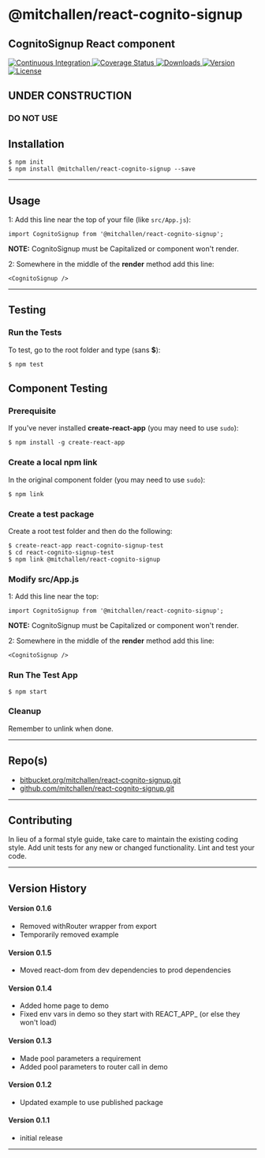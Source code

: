 @mitchallen/react-cognito-signup
==
CognitoSignup React component
--

<p align="left">
  <a href="https://circleci.com/gh/mitchallen/react-cognito-signup">
    <img src="https://img.shields.io/circleci/project/github/mitchallen/react-cognito-signup.svg" alt="Continuous Integration">
  </a>
  <a href="https://codecov.io/gh/mitchallen/react-cognito-signup">
    <img src="https://codecov.io/gh/mitchallen/react-cognito-signup/branch/master/graph/badge.svg" alt="Coverage Status">
  </a>
  <a href="https://npmjs.org/package/@mitchallen/react-cognito-signup">
    <img src="http://img.shields.io/npm/dt/@mitchallen/react-cognito-signup.svg?style=flat-square" alt="Downloads">
  </a>
  <a href="https://npmjs.org/package/@mitchallen/react-cognito-signup">
    <img src="http://img.shields.io/npm/v/@mitchallen/react-cognito-signup.svg?style=flat-square" alt="Version">
  </a>
  <a href="https://npmjs.com/package/@mitchallen/react-cognito-signup">
    <img src="https://img.shields.io/github/license/mitchallen/react-cognito-signup.svg" alt="License"></a>
  </a>
</p>

## UNDER CONSTRUCTION
### DO NOT USE

## Installation

    $ npm init
    $ npm install @mitchallen/react-cognito-signup --save
  
* * *

## Usage

1: Add this line near the top of your file (like ```src/App.js```):

```
import CognitoSignup from '@mitchallen/react-cognito-signup';
```

__NOTE:__ CognitoSignup must be Capitalized or component won't render.

2: Somewhere in the middle of the __render__ method add this line:

```
<CognitoSignup />
```


* * *

## Testing

### Run the Tests

To test, go to the root folder and type (sans __$__):

    $ npm test
    
## Component Testing

### Prerequisite

If you've never installed __create-react-app__ (you may need to use ```sudo```):

```
$ npm install -g create-react-app
```

### Create a local npm link

In the original component folder (you may need to use ```sudo```):

```
$ npm link
```

### Create a test package

Create a root test folder and then do the following:

```
$ create-react-app react-cognito-signup-test
$ cd react-cognito-signup-test
$ npm link @mitchallen/react-cognito-signup
```

### Modify src/App.js

1: Add this line near the top:

```
import CognitoSignup from '@mitchallen/react-cognito-signup';
```

__NOTE:__ CognitoSignup must be Capitalized or component won't render.

2: Somewhere in the middle of the __render__ method add this line:

```
<CognitoSignup />
```

### Run The Test App

```
$ npm start
```

### Cleanup

Remember to unlink when done.
   
* * *
 
## Repo(s)

* [bitbucket.org/mitchallen/react-cognito-signup.git](https://bitbucket.org/mitchallen/react-cognito-signup.git)
* [github.com/mitchallen/react-cognito-signup.git](https://github.com/mitchallen/react-cognito-signup.git)

* * *

## Contributing

In lieu of a formal style guide, take care to maintain the existing coding style.
Add unit tests for any new or changed functionality. Lint and test your code.

* * *

## Version History

#### Version 0.1.6

* Removed withRouter wrapper from export
* Temporarily removed example

#### Version 0.1.5

* Moved react-dom from dev dependencies to prod dependencies

#### Version 0.1.4

* Added home page to demo
* Fixed env vars in demo so they start with REACT_APP_ (or else they won't load)

#### Version 0.1.3

* Made pool parameters a requirement
* Added pool parameters to router call in demo

#### Version 0.1.2

* Updated example to use published package 

#### Version 0.1.1 

* initial release

* * *